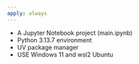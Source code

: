```yaml
---
apply: always
---
```


- A Jupyter Notebook project (main.ipynb)
- Python 3.13.7 environment
- UV package manager
- USE Windows 11 and wsl2 Ubuntu